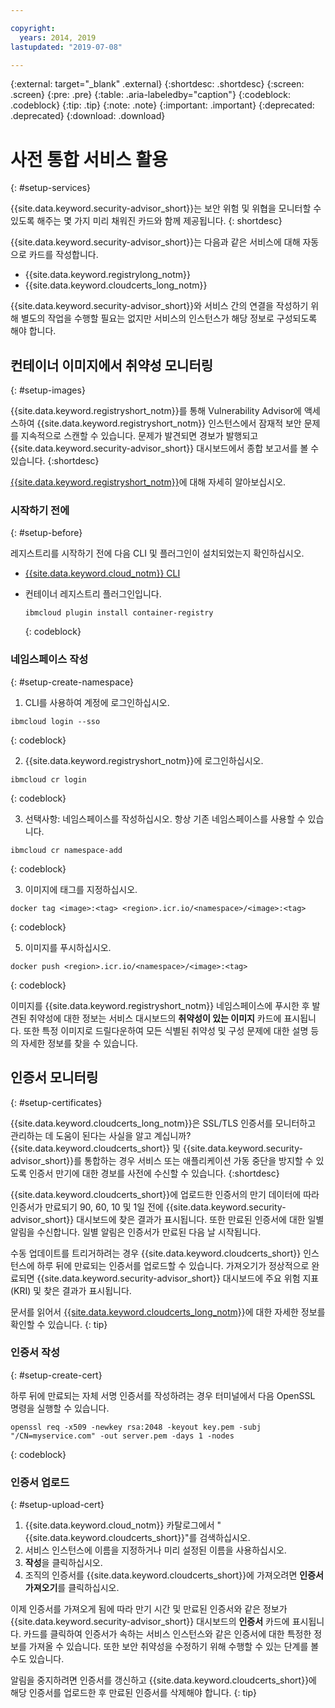 ```yaml
---

copyright:
  years: 2014, 2019
lastupdated: "2019-07-08"

---
```


{:external: target="_blank" .external}
{:shortdesc: .shortdesc}
{:screen: .screen}
{:pre: .pre}
{:table: .aria-labeledby="caption"}
{:codeblock: .codeblock}
{:tip: .tip}
{:note: .note}
{:important: .important}
{:deprecated: .deprecated}
{:download: .download}

# 사전 통합 서비스 활용
{: #setup-services}

{{site.data.keyword.security-advisor_short}}는 보안 위험 및 위협을 모니터할 수 있도록 해주는 몇 가지 미리 채워진 카드와 함께 제공됩니다.
{: shortdesc}

{{site.data.keyword.security-advisor_short}}는 다음과 같은 서비스에 대해 자동으로 카드를 작성합니다.

* {{site.data.keyword.registrylong_notm}}
* {{site.data.keyword.cloudcerts_long_notm}}

{{site.data.keyword.security-advisor_short}}와 서비스 간의 연결을 작성하기 위해 별도의 작업을 수행할 필요는 없지만 서비스의 인스턴스가 해당 정보로 구성되도록 해야 합니다.


## 컨테이너 이미지에서 취약성 모니터링
{: #setup-images}

{{site.data.keyword.registryshort_notm}}를 통해 Vulnerability Advisor에 액세스하여 {{site.data.keyword.registryshort_notm}} 인스턴스에서 잠재적 보안 문제를 지속적으로 스캔할 수 있습니다. 문제가 발견되면 경보가 발행되고 {{site.data.keyword.security-advisor_short}} 대시보드에서 종합 보고서를 볼 수 있습니다.
{:shortdesc}

[{{site.data.keyword.registryshort_notm}}](/docs/services/Registry?topic=registry-getting-started)에 대해 자세히 알아보십시오.


### 시작하기 전에
{: #setup-before}

레지스트리를 시작하기 전에 다음 CLI 및 플러그인이 설치되었는지 확인하십시오.
* [{{site.data.keyword.cloud_notm}} CLI](/docs/cli/reference/ibmcloud?topic=cloud-cli-install-ibmcloud-cli)
* 컨테이너 레지스트리 플러그인입니다.

  ```
  ibmcloud plugin install container-registry
  ```
  {: codeblock}


### 네임스페이스 작성
{: #setup-create-namespace}

1. CLI를 사용하여 계정에 로그인하십시오.

  ```
  ibmcloud login --sso
  ```
  {: codeblock}

2. {{site.data.keyword.registryshort_notm}}에 로그인하십시오.

  ```
  ibmcloud cr login
  ```
  {: codeblock}

3. 선택사항: 네임스페이스를 작성하십시오. 항상 기존 네임스페이스를 사용할 수 있습니다.

  ```
  ibmcloud cr namespace-add
  ```
  {: codeblock}

3. 이미지에 태그를 지정하십시오.

  ```
  docker tag <image>:<tag> <region>.icr.io/<namespace>/<image>:<tag>
  ```
  {: codeblock}

5. 이미지를 푸시하십시오.

  ```
  docker push <region>.icr.io/<namespace>/<image>:<tag>
  ```
  {: codeblock}


이미지를 {{site.data.keyword.registryshort_notm}} 네임스페이스에 푸시한 후 발견된 취약성에 대한 정보는 서비스 대시보드의 **취약성이 있는 이미지** 카드에 표시됩니다. 또한 특정 이미지로 드릴다운하여 모든 식별된 취약성 및 구성 문제에 대한 설명 등의 자세한 정보를 찾을 수 있습니다.


## 인증서 모니터링
{: #setup-certificates}

{{site.data.keyword.cloudcerts_long_notm}}은 SSL/TLS 인증서를 모니터하고 관리하는 데 도움이 된다는 사실을 알고 계십니까? {{site.data.keyword.cloudcerts_short}} 및 {{site.data.keyword.security-advisor_short}}를 통합하는 경우 서비스 또는 애플리케이션 가동 중단을 방지할 수 있도록 인증서 만기에 대한 경보를 사전에 수신할 수 있습니다.
{:shortdesc}

{{site.data.keyword.cloudcerts_short}}에 업로드한 인증서의 만기 데이터에 따라 인증서가 만료되기 90, 60, 10 및 1일 전에 {{site.data.keyword.security-advisor_short}} 대시보드에 찾은 결과가 표시됩니다. 또한 만료된 인증서에 대한 일별 알림을 수신합니다. 일별 알림은 인증서가 만료된 다음 날 시작됩니다.

수동 업데이트를 트리거하려는 경우 {{site.data.keyword.cloudcerts_short}} 인스턴스에 하루 뒤에 만료되는 인증서를 업로드할 수 있습니다. 가져오기가 정상적으로 완료되면 {{site.data.keyword.security-advisor_short}} 대시보드에 주요 위험 지표(KRI) 및 찾은 결과가 표시됩니다.

문서를 읽어서 [{{site.data.keyword.cloudcerts_long_notm}}](/docs/services/certificate-manager?topic=certificate-manager-getting-started)에 대한 자세한 정보를 확인할 수 있습니다.
{: tip}

### 인증서 작성
{: #setup-create-cert}

하루 뒤에 만료되는 자체 서명 인증서를 작성하려는 경우 터미널에서 다음 OpenSSL 명령을 실행할 수 있습니다.

```
openssl req -x509 -newkey rsa:2048 -keyout key.pem -subj "/CN=myservice.com" -out server.pem -days 1 -nodes
```
{: codeblock}


### 인증서 업로드
{: #setup-upload-cert}

1. {{site.data.keyword.cloud_notm}} 카탈로그에서 "{{site.data.keyword.cloudcerts_short}}"를 검색하십시오.
2. 서비스 인스턴스에 이름을 지정하거나 미리 설정된 이름을 사용하십시오.
3. **작성**을 클릭하십시오.
4. 조직의 인증서를 {{site.data.keyword.cloudcerts_short}}에 가져오려면 **인증서 가져오기**를 클릭하십시오.

이제 인증서를 가져오게 됨에 따라 만기 시간 및 만료된 인증서와 같은 정보가 {{site.data.keyword.security-advisor_short}} 대시보드의 **인증서** 카드에 표시됩니다. 카드를 클릭하여 인증서가 속하는 서비스 인스턴스와 같은 인증서에 대한 특정한 정보를 가져올 수 있습니다. 또한 보안 취약성을 수정하기 위해 수행할 수 있는 단계를 볼 수도 있습니다.

알림을 중지하려면 인증서를 갱신하고 {{site.data.keyword.cloudcerts_short}}에 해당 인증서를 업로드한 후 만료된 인증서를 삭제해야 합니다.
{: tip}
